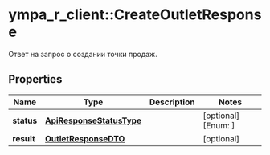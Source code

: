 # ympa_r_client::CreateOutletResponse

Ответ на запрос о создании точки продаж.

## Properties
Name | Type | Description | Notes
------------ | ------------- | ------------- | -------------
**status** | [**ApiResponseStatusType**](ApiResponseStatusType.md) |  | [optional] [Enum: ] 
**result** | [**OutletResponseDTO**](OutletResponseDTO.md) |  | [optional] 


